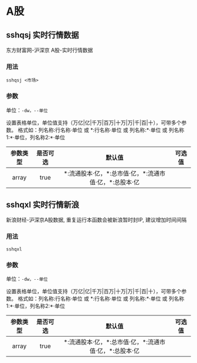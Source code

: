 # A股

## sshqsj 实时行情数据 
东方财富网-沪深京 A股-实时行情数据

### 用法

`sshqsj <市场>`

### 参数

单位：`-dw，--单位`

设置表格单位，单位值支持（万亿|亿|千万|百万|十万|万|千|百|十），可带多个参数。
      格式如：列名称:行名称·单位 或 \*:行名称·单位 或 列名称:\*·单位 或 列名称1:\*·单位，列名称2:\*·单位

| 参数类型 | 是否可选 | 默认值 | 可选值 |
| :--: | :--: | :--: | :--: |
| array | true | \*:流通股本·亿，\*:总市值·亿，\*:流通市值·亿，\*:总股本·亿 |  |
## sshqxl 实时行情新浪 
新浪财经-沪深京A股数据, 重复运行本函数会被新浪暂时封IP, 建议增加时间间隔

### 用法

`sshqxl`

### 参数

单位：`-dw，--单位`

设置表格单位，单位值支持（万亿|亿|千万|百万|十万|万|千|百|十），可带多个参数。
      格式如：列名称:行名称·单位 或 \*:行名称·单位 或 列名称:\*·单位 或 列名称1:\*·单位，列名称2:\*·单位

| 参数类型 | 是否可选 | 默认值 | 可选值 |
| :--: | :--: | :--: | :--: |
| array | true | \*:流通股本·亿，\*:总市值·亿，\*:流通市值·亿，\*:总股本·亿 |  |
